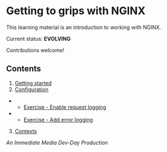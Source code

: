 # Getting to grips with NGINX

This learning material is an introduction to working with NGINX.

Current status: **EVOLVING**

Contributions welcome!

## Contents

1. [Getting started](/md/getting-started.md)
2. [Configuration](/md/config-files.md)
- - [Exercise - Enable request logging](/md/exercise-enable-request-logging.md)
- - [Exercise - Add error logging](/md/exercise-add-error-logging.md)
3. [Contexts](/md/contexts.md)


_An Immediate Media Dev-Day Production_

